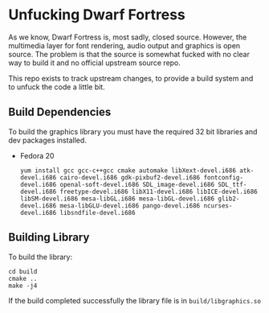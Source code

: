 Unfucking Dwarf Fortress
========================

As we know, Dwarf Fortress is, most sadly, closed source. However, the multimedia
layer for font rendering, audio output and graphics is open source. The problem
is that the source is somewhat fucked with no clear way to build it and no official
upstream source repo.

This repo exists to track upstream changes, to provide a build system and to unfuck
the code a little bit.

## Build Dependencies

To build the graphics library you must have the required 32 bit libraries and
dev packages installed.

* Fedora 20

    ```yum install gcc gcc-c++gcc cmake automake libXext-devel.i686 atk-devel.i686 cairo-devel.i686 gdk-pixbuf2-devel.i686 fontconfig-devel.i686 openal-soft-devel.i686 SDL_image-devel.i686 SDL_ttf-devel.i686 freetype-devel.i686 libX11-devel.i686 libICE-devel.i686 libSM-devel.i686 mesa-libGL.i686 mesa-libGL-devel.i686 glib2-devel.i686 mesa-libGLU-devel.i686 pango-devel.i686 ncurses-devel.i686 libsndfile-devel.i686```

## Building Library

To build the library:

```
cd build
cmake ..
make -j4
```

If the build completed successfully the library file is in `build/libgraphics.so`

